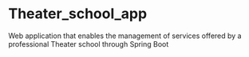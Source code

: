 # Theater_school_app
Web application that enables the management of services offered by a professional Theater school through Spring Boot
